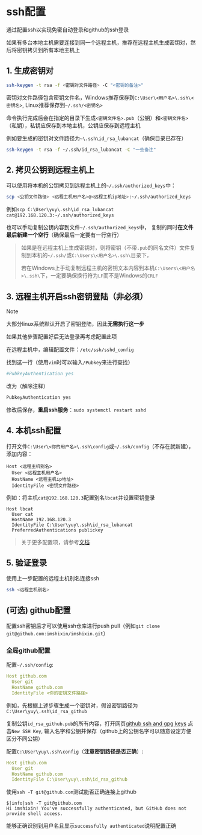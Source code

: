 # ssh配置
 通过配置ssh以实现免密自动登录和github的ssh登录

 如果有多台本地主机需要连接到同一个远程主机，推荐在远程主机生成密钥对，然后将密钥拷贝到所有本地主机上
## 1. 生成密钥对
```bash
ssh-keygen -t rsa -f <密钥对文件路径> -C "<密钥的备注>"
```
密钥对文件路径包含密钥文件名，Windows推荐保存到`C:\User\<用户名>\.ssh\<密钥名>`, Linux推荐保存到`~/.ssh/<密钥名>`

命令执行完成后会在指定的目录下生成`<密钥文件名>.pub`（公钥）和`<密钥文件名>`（私钥），私钥应保存到本地主机，公钥应保存到远程主机

例如要生成的密钥对文件路径为`~\.ssh\id_rsa_lubancat`（确保目录已存在）
```bash
ssh-keygen -t rsa -f ~/.ssh/id_rsa_lubancat -C "一些备注"
```

## 2. 拷贝公钥到远程主机上

可以使用将本机的公钥拷贝到远程主机上的`~/.ssh/authorized_keys`中：
```sh
scp <公钥文件路径> <远程主机用户名>@<远程主机ip地址>:~/.ssh/authorized_keys
```
例如`scp C:\User\yuy\.ssh\id_rsa_lubancat cat@192.168.120.3:~/.ssh/authorized_keys`

也可以手动复制公钥内容到文件`~/.ssh/authorized_keys`中，
复制的同时**在文件最后新建一个空行**（确保最后一定要有一行空行）

> 如果是在远程主机上生成密钥对，则将密钥（不带`.pub`的同名文件）文件复制到本机的`~/.ssh/`或`C:\Users\<用户名>\.ssh\`目录下，
>
> 若在Windows上手动复制远程主机的密钥文本内容到本机`C:\Users\<用户名>\.ssh\`下，一定要确保换行符为`LF`而不是Windows的`CRLF`

## 3. 远程主机开启ssh密钥登陆（非必须）

> [!NOTE]
> 大部分linux系统默认开启了密钥登陆，因此**无需执行这一步**
>
> 如果其他步骤配置好后无法登录再考虑配置此项

在远程主机中，编辑配置文件：`/etc/ssh/sshd_config`

找到这一行（使用`vim`时可以输入`/Pubkey`来进行查找）
```sh
#PubkeyAuthentication yes
```
改为（解除注释）
```sh
PubkeyAuthentication yes
```

修改后保存，**重启ssh服务**：`sudo systemctl restart sshd`

## 4. 本机ssh配置

打开文件`C:\User\<你的用户名>\.ssh\config`或`~/.ssh/config`（不存在就新建），添加内容：

```ssh_config
Host <远程主机别名>
  User <远程主机用户名>
  HostName <远程主机ip地址>
  IdentityFile <密钥文件路径>

```

例如：将主机`cat@192.168.120.3`配置别名`lbcat`并设置密钥登录
```config
Host lbcat
  User cat
  HostName 192.168.120.3
  IdentityFile C:\User\yuy\.ssh\id_rsa_lubancat
  PreferredAuthentications publickey
```
> 关于更多配置项，请参考[文档](https://linux.die.net/man/5/ssh_config)

## 5. 验证登录

使用上一步配置的远程主机别名连接ssh

```sh
ssh <远程主机别名>
```

## (可选) github配置
配置ssh密钥后才可以使用ssh仓库进行push pull（例如`git clone git@github.com:imshixin/imshixin.git`）
### 全局github配置

配置`~/.ssh/config`:
```yaml
Host github.com
  User git
  HostName github.com
  IdentityFile <你的密钥文件路径>
```
例如，先根据上述步骤生成一个密钥对，假设密钥路径为`C:\User\yuy\.ssh\id_rsa_github`

复制公钥`id_rsa_github.pub`的所有内容，打开网页[github ssh and gpg keys](https://github.com/settings/keys)
点击`New SSH Key`, 输入名字和公钥并保存（github上的公钥名字可以随意设定方便区分不同公钥）

配置`C:\User\yuy\.ssh\config`（**注意密钥路径是否正确**）:
```yaml
Host github.com
  User git
  HostName github.com
  IdentityFile C:\User\yuy\.ssh\id_rsa_github
```

使用`ssh -T git@github.com`测试能否正确连接上github

```terminal
$|info|ssh -T git@github.com
Hi imshixin! You've successfully authenticated, but GitHub does not provide shell access.
```
能够正确识别到用户名且显示`successfully authenticated`说明配置正确
